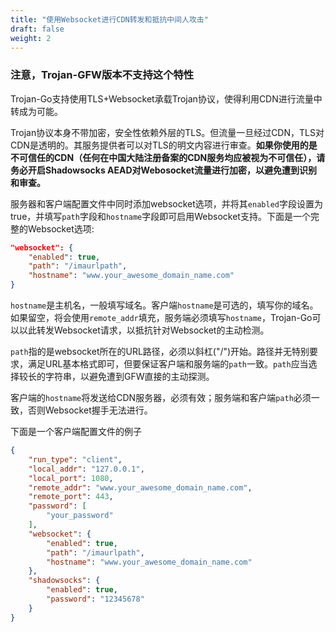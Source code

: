 ```yaml
---
title: "使用Websocket进行CDN转发和抵抗中间人攻击"
draft: false
weight: 2
---
```


### 注意，Trojan-GFW版本不支持这个特性

Trojan-Go支持使用TLS+Websocket承载Trojan协议，使得利用CDN进行流量中转成为可能。

Trojan协议本身不带加密，安全性依赖外层的TLS。但流量一旦经过CDN，TLS对CDN是透明的。其服务提供者可以对TLS的明文内容进行审查。**如果你使用的是不可信任的CDN（任何在中国大陆注册备案的CDN服务均应被视为不可信任），请务必开启Shadowsocks AEAD对Webosocket流量进行加密，以避免遭到识别和审查。**

服务器和客户端配置文件中同时添加websocket选项，并将其```enabled```字段设置为true，并填写```path```字段和```hostname```字段即可启用Websocket支持。下面是一个完整的Websocket选项:

```json
"websocket": {
    "enabled": true,
    "path": "/imaurlpath",
    "hostname": "www.your_awesome_domain_name.com"
}
```

```hostname```是主机名，一般填写域名。客户端```hostname```是可选的，填写你的域名。如果留空，将会使用```remote_addr```填充，服务端必须填写```hostname```，Trojan-Go可以以此转发Websocket请求，以抵抗针对Websocket的主动检测。

```path```指的是websocket所在的URL路径，必须以斜杠("/")开始。路径并无特别要求，满足URL基本格式即可，但要保证客户端和服务端的```path```一致。```path```应当选择较长的字符串，以避免遭到GFW直接的主动探测。

客户端的```hostname```将发送给CDN服务器，必须有效；服务端和客户端```path```必须一致，否则Websocket握手无法进行。

下面是一个客户端配置文件的例子

```json
{
    "run_type": "client",
    "local_addr": "127.0.0.1",
    "local_port": 1080,
    "remote_addr": "www.your_awesome_domain_name.com",
    "remote_port": 443,
    "password": [
        "your_password"
    ],
    "websocket": {
        "enabled": true,
        "path": "/imaurlpath",
        "hostname": "www.your_awesome_domain_name.com"
    },
    "shadowsocks": {
        "enabled": true,
        "password": "12345678"
    }
}
```
